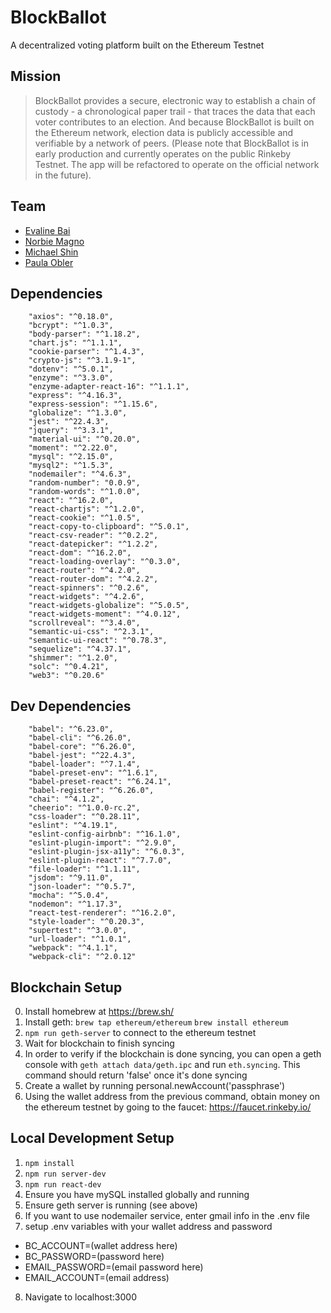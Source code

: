 # BlockBallot
A decentralized voting platform built on the Ethereum Testnet

## Mission
> BlockBallot provides a secure, electronic way to establish a chain of custody - a chronological paper trail - that traces the data that each voter contributes to an election. And because BlockBallot is built on the Ethereum network, election data is publicly accessible and verifiable by a network of peers. (Please note that BlockBallot is in early production and currently operates on the public Rinkeby Testnet. The app will be refactored to operate on the official network in the future).

## Team
- [Evaline Bai](https://github.com/evalineBai)
- [Norbie Magno](https://github.com/Magnoes)
- [Michael Shin](https://github.com/connectblocks)
- [Paula Obler](https://github.com/paula-o)

## Dependencies
```
    "axios": "^0.18.0",
    "bcrypt": "^1.0.3",
    "body-parser": "^1.18.2",
    "chart.js": "^1.1.1",
    "cookie-parser": "^1.4.3",
    "crypto-js": "^3.1.9-1",
    "dotenv": "^5.0.1",
    "enzyme": "^3.3.0",
    "enzyme-adapter-react-16": "^1.1.1",
    "express": "^4.16.3",
    "express-session": "^1.15.6",
    "globalize": "^1.3.0",
    "jest": "^22.4.3",
    "jquery": "^3.3.1",
    "material-ui": "^0.20.0",
    "moment": "^2.22.0",
    "mysql": "^2.15.0",
    "mysql2": "^1.5.3",
    "nodemailer": "^4.6.3",
    "random-number": "0.0.9",
    "random-words": "^1.0.0",
    "react": "^16.2.0",
    "react-chartjs": "^1.2.0",
    "react-cookie": "^1.0.5",
    "react-copy-to-clipboard": "^5.0.1",
    "react-csv-reader": "^0.2.2",
    "react-datepicker": "^1.2.2",
    "react-dom": "^16.2.0",
    "react-loading-overlay": "^0.3.0",
    "react-router": "^4.2.0",
    "react-router-dom": "^4.2.2",
    "react-spinners": "^0.2.6",
    "react-widgets": "^4.2.6",
    "react-widgets-globalize": "^5.0.5",
    "react-widgets-moment": "^4.0.12",
    "scrollreveal": "^3.4.0",
    "semantic-ui-css": "^2.3.1",
    "semantic-ui-react": "^0.78.3",
    "sequelize": "^4.37.1",
    "shimmer": "^1.2.0",
    "solc": "^0.4.21",
    "web3": "^0.20.6"
```

## Dev Dependencies
```
    "babel": "^6.23.0",
    "babel-cli": "^6.26.0",
    "babel-core": "^6.26.0",
    "babel-jest": "^22.4.3",
    "babel-loader": "^7.1.4",
    "babel-preset-env": "^1.6.1",
    "babel-preset-react": "^6.24.1",
    "babel-register": "^6.26.0",
    "chai": "^4.1.2",
    "cheerio": "^1.0.0-rc.2",
    "css-loader": "^0.28.11",
    "eslint": "^4.19.1",
    "eslint-config-airbnb": "^16.1.0",
    "eslint-plugin-import": "^2.9.0",
    "eslint-plugin-jsx-a11y": "^6.0.3",
    "eslint-plugin-react": "^7.7.0",
    "file-loader": "^1.1.11",
    "jsdom": "^9.11.0",
    "json-loader": "^0.5.7",
    "mocha": "^5.0.4",
    "nodemon": "^1.17.3",
    "react-test-renderer": "^16.2.0",
    "style-loader": "^0.20.3",
    "supertest": "^3.0.0",
    "url-loader": "^1.0.1",
    "webpack": "^4.1.1",
    "webpack-cli": "^2.0.12"
 ```
 
## Blockchain Setup

0. Install homebrew at https://brew.sh/
1. Install geth:
`brew tap ethereum/ethereum`
`brew install ethereum`
2. `npm run geth-server` to connect to the ethereum testnet
3. Wait for blockchain to finish syncing
4. In order to verify if the blockchain is done syncing, you can open a geth console with `geth attach data/geth.ipc` and run `eth.syncing`. This command should return 'false' once it's done syncing
5. Create a wallet by running personal.newAccount('passphrase')
6. Using the wallet address from the previous command, obtain money on the ethereum testnet by going to the faucet: https://faucet.rinkeby.io/

## Local Development Setup

1. `npm install`
2. `npm run server-dev`
3. `npm run react-dev`
4. Ensure you have mySQL installed globally and running
5. Ensure geth server is running (see above)
6. If you want to use nodemailer service, enter gmail info in the .env file
7. setup .env variables with your wallet address and password
  - BC_ACCOUNT=(wallet address here)
  - BC_PASSWORD=(password here)
  - EMAIL_PASSWORD=(email password here)
  - EMAIL_ACCOUNT=(email address)
8. Navigate to localhost:3000

